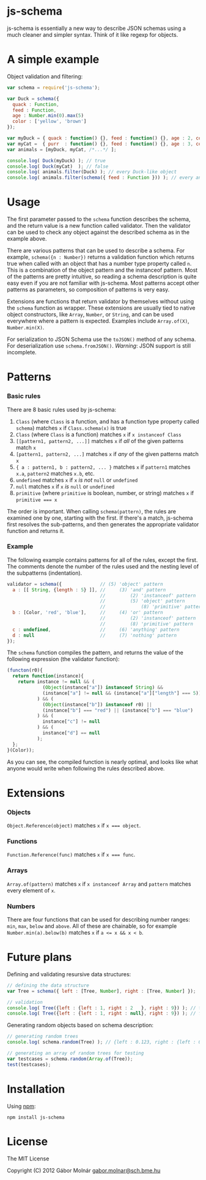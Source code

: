 js-schema
=========

js-schema is essentially a new way to describe JSON schemas using a
much cleaner and simpler syntax. Think of it like regexp for objects.

A simple example
================

Object validation and filtering:

```javascript
var schema = require('js-schema');

var Duck = schema({
  quack : Function,
  feed : Function,
  age : Number.min(0).max(5)
  color : ['yellow', 'brown']
});

var myDuck = { quack : function() {}, feed : function() {}, age : 2, color : 'yellow' };
var myCat =  { purr  : function() {}, feed : function() {}, age : 3, color : 'black'  };
var animals = [myDuck, myCat, /*...*/ ];

console.log( Duck(myDuck) ); // true
console.log( Duck(myCat)  ); // false
console.log( animals.filter(Duck) ); // every Duck-like object
console.log( animals.filter(schema({ feed : Function })) ); // every animal that can be fed
```

Usage
=====

The first parameter passed to the `schema` function describes the schema, and the return value
is a new function called validator. Then the validator can be used to check any object against
the described schema as in the example above.

There are various patterns that can be used to describe a schema. For example,
`schema({n : Number})` returns a validation function which returns true when called
with an object that has a number type property called `n`. This is a combination of the
object pattern and the instanceof pattern. Most of the patterns are pretty intuitive, so
reading a schema description is quite easy even if you are not familiar with js-schema.
Most patterns accept other patterns as parameters, so composition of patterns is very easy.

Extensions are functions that return validator by themselves without using the `schema` function
as wrapper. These extensions are usually tied to native object constructors, like `Array`,
`Number`, or `String`, and can be used everywhere where a pattern is expected. Examples
include `Array.of(X)`, `Number.min(X)`.

For serialization to JSON Schema use the `toJSON()` method of any schema. For deserialization
use `schema.fromJSON()`. _Warning_: JSON support is still incomplete.

Patterns
========

### Basic rules ###

There are 8 basic rules used by js-schema:

1. `Class` (where `Class` is a function, and has a function type property called
`schema`) matches `x` if `Class.schema(x)` is true
2. `Class` (where `Class` is a function) matches `x` if `x instanceof Class`
3. `[[pattern1, pattern2, ...]]` matches `x` if _all_ of the given patterns match `x`
4. `[pattern1, pattern2, ...]` matches `x` if _any_ of the given patterns match `x`
5. `{ a : pattern1, b : pattern2, ... }` matches `x` if `pattern1`  matches `x.a`, `pattern2`
matches `x.b`, etc.
6. `undefined` matches `x` if `x` _is not_ `null` or `undefined`
7. `null` matches `x` if `x` _is_ `null` or `undefined`
8. `primitive` (where `primitive` is boolean, number, or string) matches `x` if `primitive === x`

The order is important. When calling `schema(pattern)`, the rules are examined one by one,
starting with the first. If there's a match, js-schema first resolves the sub-patterns, and then
generates the appropriate validator function and returns it.

### Example ###

The following example contains patterns for all of the rules, except the first. The comments
denote the number of the rules used and the nesting level of the subpatterns (indentation).

```javascript
validator = schema({              // (5) 'object' pattern
  a : [[ String, {length : 5} ]], //     (3) 'and' pattern
                                  //         (2) 'instanceof' pattern
                                  //         (5) 'object' pattern
                                  //             (8) 'primitive' pattern
  b : [Color, 'red', 'blue'],     //     (4) 'or' pattern
                                  //         (2) 'instanceof' pattern
                                  //         (8) 'primitive' pattern
  c : undefined,                  //     (6) 'anything' pattern
  d : null                        //     (7) 'nothing' pattern
});
```

The `schema` function compiles the pattern, and returns the value of the following expression
(the validator function):

```javascript
(functon(r0){
  return function(instance){
    return instance != null && (
             (Object(instance["a"]) instanceof String) && 
             (instance["a"] != null && (instance["a"]["length"] === 5))
           ) && (
             (Object(instance["b"]) instanceof r0) ||
             (instance["b"] === "red") || (instance["b"] === "blue")
           ) && (
             instance["c"] != null
           ) && (
             instance["d"] == null
           );
  };
}(Color));
```

As you can see, the compiled function is nearly optimal, and looks like what anyone would
write when following the rules described above.

Extensions
==========

### Objects ###

`Object.Reference(object)` matches `x` if `x === object`.

### Functions ###

`Function.Reference(func)` matches `x` if `x === func`.

### Arrays ###

`Array.of(pattern)` matches `x` if `x instanceof Array` and `pattern` matches every element of `x`.

### Numbers ###

There are four functions that can be used for describing number ranges: `min`, `max`, `below`
and `above`. All of these are chainable, so for example `Number.min(a).below(b)` matches `x` if
`a <= x && x < b`.

Future plans
============

Defining and validating resursive data structures:

```javascript
// defining the data structure
var Tree = schema({ left : [Tree, Number], right : [Tree, Number] });

// validation
console.log( Tree({left : {left : 1, right : 2   }, right : 9}) ); // true
console.log( Tree({left : {left : 1, right : null}, right : 9}) ); // false
```

Generating random objects based on schema description:

```javascript
// generating random trees
console.log( schema.random(Tree) ); // {left : 0.123, right : {left : 0.2, right : 0.9}}

// generating an array of random trees for testing
var testcases = schema.random(Array.of(Tree));
test(testcases);
```

Installation
============

Using [npm](http://npmjs.org):

    npm install js-schema

License
=======

The MIT License

Copyright (C) 2012 Gábor Molnár <gabor.molnar@sch.bme.hu>

